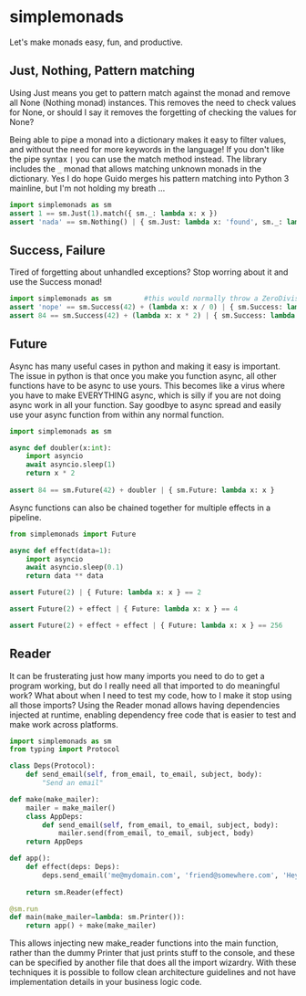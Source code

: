 # simplemonads

Let's make monads easy, fun, and productive.

## Just, Nothing, Pattern matching

Using Just means you get to pattern match against the monad and remove all None (Nothing monad) instances. This removes the need to check values for None, or should I say it removes the forgetting of checking the values for None?

Being able to pipe a monad into a dictionary makes it easy to filter values, and without the need for more keywords in the language! If you don't like the pipe syntax `|` you can use the match method instead. The library includes the  `_` monad that allows matching unknown monads in the dictionary. Yes I do hope Guido merges his pattern matching into Python 3 mainline, but I'm not holding my breath ...

```python
import simplemonads as sm
assert 1 == sm.Just(1).match({ sm._: lambda x: x })
assert 'nada' == sm.Nothing() | { sm.Just: lambda x: 'found', sm._: lambda x: 'nada' }
```

## Success, Failure 

Tired of forgetting about unhandled exceptions? Stop worring about it and use the Success monad!

```python
import simplemonads as sm        #this would normally throw a ZeroDivisionError exception and blow up the program
assert 'nope' == sm.Success(42) + (lambda x: x / 0) | { sm.Success: lambda x: 'works', sm.Failure: lambda x: 'nope' }
assert 84 == sm.Success(42) + (lambda x: x * 2) | { sm.Success: lambda x: x, sm.Failure: lambda x: 0 }
```

## Future 

Async has many useful cases in python and making it easy is important. The issue in python is that once you make you function async, all other functions have to be async to use yours. This becomes like a virus where you have to make EVERYTHING async, which is silly if you are not doing async work in all your function. Say goodbye to async spread and easily use your async function from within any normal function.

```python
import simplemonads as sm

async def doubler(x:int):
    import asyncio
    await asyncio.sleep(1)
    return x * 2
    
assert 84 == sm.Future(42) + doubler | { sm.Future: lambda x: x }
```

Async functions can also be chained together for multiple effects in a pipeline.

```python
from simplemonads import Future

async def effect(data=1):
    import asyncio
    await asyncio.sleep(0.1)
    return data ** data

assert Future(2) | { Future: lambda x: x } == 2

assert Future(2) + effect | { Future: lambda x: x } == 4

assert Future(2) + effect + effect | { Future: lambda x: x } == 256

```

## Reader

It can be frusterating just how many imports you need to do to get a program working, but do I really need all that imported to do meaningful work? What about when I need to test my code, how to I make it stop using all those imports? Using the Reader monad allows having dependencies injected at runtime, enabling dependency free code that is easier to test and make work across platforms.

```python
import simplemonads as sm
from typing import Protocol

class Deps(Protocol):
    def send_email(self, from_email, to_email, subject, body):
        "Send an email"

def make(make_mailer):
    mailer = make_mailer()
    class AppDeps:
        def send_email(self, from_email, to_email, subject, body):
            mailer.send(from_email, to_email, subject, body)
    return AppDeps

def app():
    def effect(deps: Deps):
        deps.send_email('me@mydomain.com', 'friend@somewhere.com', 'Hey, check out my cool cat photos', 'blah blah blah, and many links to cats')
        
    return sm.Reader(effect)

@sm.run
def main(make_mailer=lambda: sm.Printer()):
    return app() + make(make_mailer)
```

This allows injecting new make_reader functions into the main function, rather than the dummy Printer that just prints stuff to the console, and these can be specified by another file that does all the import wizardry. With these techniques it is possible to follow clean architecture guidelines and not have implementation details in your business logic code.
